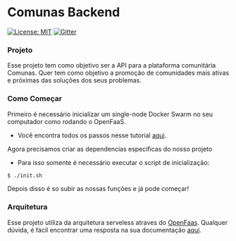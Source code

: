 # Comunas Backend

[![License: MIT](https://img.shields.io/badge/License-MIT-yellow.svg)](https://opensource.org/licenses/MIT) [![Gitter](https://badges.gitter.im/comunasbrasil/community.svg)](https://gitter.im/comunasbrasil/community?utm_source=badge&utm_medium=badge&utm_campaign=pr-badge)

### Projeto

Esse projeto tem como objetivo ser a API para a plataforma comunitária Comunas. Quer tem como objetivo a promoção de comunidades mais ativas e próximas das soluções dos seus problemas.  

### Como Começar

Primeiro é necessário inicializar um single-node Docker Swarm no seu computador como rodando o OpenFaaS. 
* Você encontra todos os passos nesse tutorial [aqui](https://github.com/openfaas/workshop/blob/master/lab1a.md).

Agora precisamos criar as dependencias especificas do nosso projeto
* Para isso somente é necessário executar o script de inicialização:
```sh
$ ./init.sh
```

Depois disso é so subir as nossas funções e já pode começar!

### Arquitetura

Esse projeto utiliza da arquitetura serveless atraves do [OpenFaas](). Qualquer dúvida, é fácil encontrar uma resposta na sua documentação [aqui](https://docs.openfaas.com/).

